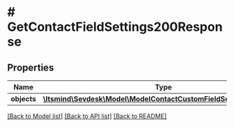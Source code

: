 # # GetContactFieldSettings200Response

## Properties

Name | Type | Description | Notes
------------ | ------------- | ------------- | -------------
**objects** | [**\Itsmind\Sevdesk\Model\ModelContactCustomFieldSettingResponse[]**](ModelContactCustomFieldSettingResponse.md) |  | [optional]

[[Back to Model list]](../../README.md#models) [[Back to API list]](../../README.md#endpoints) [[Back to README]](../../README.md)
